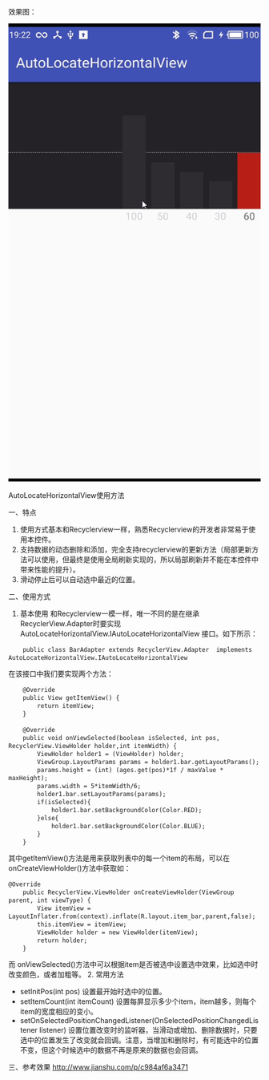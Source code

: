 效果图：

![xmyd.gif](https://github.com/ftc300/autolocatehorizontalview/blob/master/gif/demo.gif)

AutoLocateHorizontalView使用方法

一、特点
1. 使用方式基本和Recyclerview一样，熟悉Recyclerview的开发者非常易于使用本控件。
2. 支持数据的动态删除和添加，完全支持recyclerview的更新方法（局部更新方法可以使用，但最终是使用全局刷新实现的，所以局部刷新并不能在本控件中带来性能的提升）。
3. 滑动停止后可以自动选中最近的位置。

二、使用方式
1. 基本使用
  和Recyclerview一模一样，唯一不同的是在继承RecyclerView.Adapter时要实现 AutoLocateHorizontalView.IAutoLocateHorizontalView 接口。如下所示：

```
	public class BarAdapter extends RecyclerView.Adapter  implements AutoLocateHorizontalView.IAutoLocateHorizontalView 
```
	
在该接口中我们要实现两个方法：
```
    @Override
    public View getItemView() {
        return itemView;
    }

    @Override
    public void onViewSelected(boolean isSelected, int pos, RecyclerView.ViewHolder holder,int itemWidth) {
        ViewHolder holder1 = (ViewHolder) holder;
        ViewGroup.LayoutParams params = holder1.bar.getLayoutParams();
        params.height = (int) (ages.get(pos)*1f / maxValue * maxHeight);
        params.width = 5*itemWidth/6;
        holder1.bar.setLayoutParams(params);
        if(isSelected){
            holder1.bar.setBackgroundColor(Color.RED);
        }else{
            holder1.bar.setBackgroundColor(Color.BLUE);
        }
    }
```
其中getItemView()方法是用来获取列表中的每一个item的布局，可以在onCreateViewHolder()方法中获取如：
```
@Override
    public RecyclerView.ViewHolder onCreateViewHolder(ViewGroup parent, int viewType) {
        View itemView = LayoutInflater.from(context).inflate(R.layout.item_bar,parent,false);
        this.itemView = itemView;
        ViewHolder holder = new ViewHolder(itemView);
        return holder;
    }
```
而 onViewSelected()方法中可以根据item是否被选中设置选中效果，比如选中时改变颜色，或者加粗等。
2. 常用方法
* setInitPos(int pos) 设置最开始时选中的位置。
* setItemCount(int itemCount) 设置每屏显示多少个item，item越多，则每个item的宽度相应的变小。
* setOnSelectedPositionChangedListener(OnSelectedPositionChangedListener listener) 设置位置改变时的监听器，当滑动或增加、删除数据时，只要选中的位置发生了改变就会回调。注意，当增加和删除时，有可能选中的位置不变，但这个时候选中的数据不再是原来的数据也会回调。

三、参考效果
http://www.jianshu.com/p/c984af6a3471



